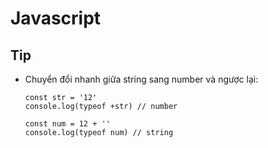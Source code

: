 # **Javascript**
## Tip
* Chuyển đổi nhanh giữa string sang number và ngược lại: 
    ``` JS
    const str = '12'
    console.log(typeof +str) // number

    const num = 12 + ''
    console.log(typeof num) // string
    ```